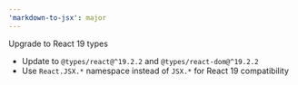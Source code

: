 ```yaml
---
'markdown-to-jsx': major
---
```


Upgrade to React 19 types

- Update to `@types/react@^19.2.2` and `@types/react-dom@^19.2.2`
- Use `React.JSX.*` namespace instead of `JSX.*` for React 19 compatibility
